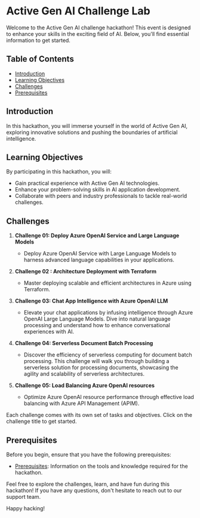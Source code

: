 # Active Gen AI Challenge Lab

Welcome to the Active Gen AI challenge hackathon! This event is designed to enhance your skills in the exciting field of AI. Below, you'll find essential information to get started.

## Table of Contents

- [Introduction](#introduction)
- [Learning Objectives](#learning-objectives)
- [Challenges](#challenges)
- [Prerequisites](#prerequisites)

## Introduction

In this hackathon, you will immerse yourself in the world of Active Gen AI, exploring innovative solutions and pushing the boundaries of artificial intelligence.

## Learning Objectives

By participating in this hackathon, you will:

- Gain practical experience with Active Gen AI technologies.
- Enhance your problem-solving skills in AI application development.
- Collaborate with peers and industry professionals to tackle real-world challenges.

## Challenges

1. **Challenge 01: Deploy Azure OpenAI Service and Large Language Models**
   - Deploy Azure OpenAI Service with Large Language Models to harness advanced language capabilities in your applications.
             
3. **Challenge 02 : Architecture Deployment with Terraform**
   - Master deploying scalable and efficient architectures in Azure using Terraform.
          
3. **Challenge 03: Chat App Intelligence with Azure OpenAI LLM**
   - Elevate your chat applications by infusing intelligence through Azure OpenAI Large Language Models. Dive into natural language processing and understand how to enhance conversational experiences with AI.
          
4. **Challenge 04: Serverless Document Batch Processing**
   - Discover the efficiency of serverless computing for document batch processing. This challenge will walk you through building a serverless solution for processing documents, showcasing the agility and scalability of serverless architectures.
          
5. **Challenge 05: Load Balancing Azure OpenAI resources**
    - Optimize Azure OpenAI resource performance through effective load balancing with Azure API Management (APIM).

Each challenge comes with its own set of tasks and objectives. Click on the challenge title to get started.

## Prerequisites

Before you begin, ensure that you have the following prerequisites:

- [Prerequisites](Scenario/prerequisites.md): Information on the tools and knowledge required for the hackathon.

Feel free to explore the challenges, learn, and have fun during this hackathon! If you have any questions, don't hesitate to reach out to our support team.

Happy hacking!
